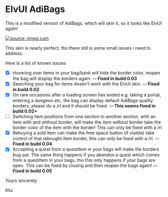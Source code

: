 # ElvUI AdiBags
This is a modified version of AdiBags, which will skin it, so it looks like ElvUI again!

<a href="https://imgur.com/NFwUh3v"><img src="https://i.imgur.com/NFwUh3v.png" title="source: imgur.com" /></a>

This skin is nearly perfect, tho there still is some small issues i need to address.

Here is a list of known issues:
- [x] Hovering over items in your bag/bank will hide the border color, reopen the bag will display the borders again. **-- Fixed in build 0.03**
- [x] Searching your bag for items dosen't work with the ElvUI skin. **-- Fixed in build 0.02**
- [x] On rare occasions after a loading screen has ended e.g. taking a portal, entering a dungeon etc. the bag can display default AdiBags quality borders, please do a /rl and it should be fixed. **-- This seems fixed in build 0.02+**
- [ ] Switching item positions from one section to another section, with an item with and without border, will make the item without border take the border color of the item with the border! This can only be fixed with a /rl.
- [x] Rebuying a sold item can make the free space button (if visible) take control of that rebought item border, this can only be fixed with a /rl. **-- Fixed in build 0.04**
- [x] Accepting a quest from a questitem in your bags will make the borders bug out. The same thing happens if you abandon a quest which comes from a questitem in your bags, tho this only happens if your bags are open. This can be fixed by closing and then reopen the bags again! **-- Fixed in build 0.05**

Yours sincerely

Klix

